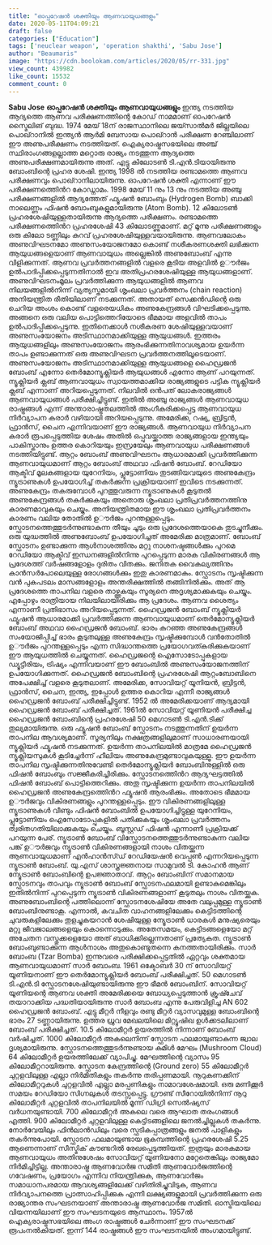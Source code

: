 ```yaml
---
title: "ഓപ്പറേഷൻ ശക്തിയും ആണവായുധങ്ങളും"
date: 2020-05-11T04:09:21
draft: false
categories: ["Education"]
tags: ['neuclear weapon', 'operation shakthi', 'Sabu Jose']
author: "Beaumaris"
image: "https://cdn.boolokam.com/articles/2020/05/rr-331.jpg"
view_count: 439982
like_count: 15532
comment_count: 0
---
```


**[](https://wordpress-972788-3403151.cloudwaysapps.com/sabu-jose-post-operation-shakthi-and-neuclear-weapon/273020/rr-350)Sabu Jose** **ഓപ്പറേഷൻ ശക്തിയും ആണവായുധങ്ങളും** ഇന്ത്യ നടത്തിയ ആദ്യത്തെ ആണവ പരീക്ഷണത്തിന്റെ കോഡ് നാമമാണ് ഓപറേഷൻ സ്മൈലിങ് ബുദ്ധ. 1974 മേയ് 18ന് രാജസ്ഥാനിലെ ജയ്സാൽമർ ജില്ലയിലെ പൊഖ്റാനിൽ ഇന്ത്യൻ ആർമി ബേസായ പൊഖ്റാൻ പരീക്ഷണ റേഞ്ചിലാണ് ഈ അണുപരീക്ഷണം നടത്തിയത്. ഐക്യരാഷ്ട്രസഭയിലെ അഞ്ച് സ്ഥിരാംഗങ്ങളല്ലാത്ത മറ്റൊരു രാജ്യം നടത്തുന്ന ആദ്യത്തെ അണുപരീക്ഷണമായിരുന്നു അത്. എട്ടു കിലോടൺ ടി.എൻ.ടിയായിരുന്നു ബോംബിന്റെ പ്രഹര ശേഷി. ഇന്ത്യ 1998 ൽ നടത്തിയ രണ്ടാമത്തെ ആണവ പരീക്ഷണവും പൊഖ്റാനിലായിരുന്നു. ഓപറേഷൻ ശക്തി എന്നാണ് ഈ പരീക്ഷണത്തിെൻറ കോഡ്നാമം. 1998 മേയ് 11 നും 13 നും നടത്തിയ അഞ്ചു പരീക്ഷണങ്ങളിൽ ആദ്യത്തേത് ഫ്യൂഷൻ ബോംബും (Hydrogen Bomb) ബാക്കി നാലെണ്ണം ഫിഷൻ ബോംബുകളുമായിരുന്നു (Atom Bomb). 12 കിലോടൺ പ്രഹരശേഷിയുള്ളതായിരുന്നു ആദ്യത്തെ പരീക്ഷണം. രണ്ടാമത്തെ പരീക്ഷണത്തിെൻറ പ്രഹരശേഷി 43 കിലോടണ്ണുമാണ്. മറ്റ് മൂന്നു പരീക്ഷണങ്ങളും ഒരു കിലോ ടണ്ണിലും കുറവ് പ്രഹരശേഷിയുള്ളവയായിരുന്നു. ആണവലോകം അണുവിഘടനമോ അണുസംയോജനമോ കൊണ്ട് നശീകരണശക്തി ലഭിക്കുന്ന ആയുധങ്ങളെയാണ് ആണവായുധം അല്ലെങ്കിൽ അണുബോംബ് എന്നു വിളിക്കുന്നത്. ആണവ പ്രവർത്തനങ്ങളിൽ വളരെ കൂടിയ അളവിൽ ഉൗർജം ഉൽപാദിപ്പിക്കപ്പെടുന്നതിനാൽ ഇവ അതിപ്രഹരശേഷിയുള്ള ആയുധങ്ങളാണ്. അണുവിഘടനംമൂലം പ്രവർത്തിക്കുന്ന ആയുധങ്ങളിൽ ആണവ നിലയങ്ങളിൽനിന്ന് വ്യത്യസ്തമായി ശൃംഖലാ പ്രവർത്തനം (chain reaction) അനിയന്ത്രിത രീതിയിലാണ് നടക്കുന്നത്. അതായത് സെക്കൻഡിന്റെ ഒരു ചെറിയ അംശം കൊണ്ട് വളരെയധികം അണുകേന്ദ്രങ്ങൾ വിഘടിക്കപ്പെടുന്നു. അങ്ങനെ ഒരു വലിയ പൊട്ടിത്തെറിയോടെ ഭീമമായ അളവിൽ താപം ഉൽപാദിപ്പിക്കപ്പെടുന്നു. ഇതിനെക്കാൾ നശീകരണ ശേഷിയുള്ളവയാണ് അണുസംയോജനം അടിസ്ഥാനമാക്കിയുള്ള ആയുധങ്ങൾ. ഇത്തരം ആയുധങ്ങളിലും അണുസംയോജനം ആരംഭിക്കുന്നതിനാവശ്യമായ ഉയർന്ന താപം ഉണ്ടാക്കുന്നത് ഒരു അണുവിഘടന പ്രവർത്തനത്തിലൂടെയാണ്. അണുസംയോജനം അടിസ്ഥാനമാക്കിയുള്ള ആയുധങ്ങളെ ഹൈഡ്രജൻ ബോംബ് എന്നോ തെർമോന്യൂക്ലിയർ ആയുധങ്ങൾ എന്നോ ആണ് പറയുന്നത്. ന്യൂക്ലിയർ ക്ലബ് ആണവായുധം സ്വായത്തമാക്കിയ രാജ്യങ്ങളുടെ പട്ടിക ന്യൂക്ലിയർ ക്ലബ് എന്നാണ് അറിയപ്പെടുന്നത്. നിലവിൽ ഒൻപത് ലോകരാജ്യങ്ങൾ ആണവായുധങ്ങൾ പരീക്ഷിച്ചിട്ടുണ്ട്. ഇതിൽ അഞ്ചു രാജ്യങ്ങൾ ആണവായുധ രാഷ്ട്രങ്ങൾ എന്ന് അന്താരാഷ്ട്രതലത്തിൽ അംഗീകരിക്കപ്പെട്ട ആണവായുധ നിർവ്യാപന കരാർ വഴിയായി അറിയപ്പെടുന്നു. അമേരിക്ക, റഷ്യ, ബ്രിട്ടൻ, ഫ്രാൻസ്, ചൈന എന്നിവയാണ് ഈ രാജ്യങ്ങൾ. ആണവായുധ നിർവ്യാപന കരാർ രൂപപ്പെടുത്തിയ ശേഷം അതിൽ ഒപ്പുവയ്ക്കാത്ത രാജ്യങ്ങളായ ഇന്ത്യയും പാകിസ്താനും ഉത്തര കൊറിയയും ഇസ്രയേലും ആണവായുധ പരീക്ഷണങ്ങൾ നടത്തിയിട്ടുണ്ട്. ആറ്റം ബോംബ് അണുവിഘടനം ആധാരമാക്കി പ്രവർത്തിക്കുന്ന ആണവായുധമാണ് ആറ്റം ബോംബ് അഥവാ ഫിഷൻ ബോംബ്. റേഡിയോ ആക്ടിവ് മൂലകങ്ങളായ യുറേനിയം, പ്ലൂട്ടോണിയം തുടങ്ങിയവയുടെ അണുകേന്ദ്രം ന്യൂട്രാണുകൾ ഉപയോഗിച്ച് തകർക്കുന്ന പ്രക്രിയയാണ് ഇവിടെ നടക്കുന്നത്. അണുകേന്ദ്രം തകരുമ്പോൾ പുറത്തുവരുന്ന ന്യൂട്രാണുകൾ കൂടുതൽ അണുകേന്ദ്രങ്ങൾ തകർക്കുകയും അതൊരു ശൃംഖലാ പ്രതിപ്രവർത്തനത്തിനു കാരണമാവുകയും ചെയ്യും. അനിയന്ത്രിതമായ ഈ ശൃംഖലാ പ്രതിപ്രവർത്തനം കാരണം വലിയ തോതിൽ ഉൗർജം പുറന്തള്ളപ്പെടും. സ്ഫോടനത്തെത്തുടർന്നുണ്ടാകുന്ന തീയും ചൂടും ഒരു പ്രദേശത്തെയാകെ തുടച്ചുനീക്കും. ഒരു യുദ്ധത്തിൽ അണുബോംബ് ഉപയോഗിച്ചത് അമേരിക്ക മാത്രമാണ്. ബോംബ് സ്ഫോടനം ഉണ്ടാക്കുന്ന ആൾനാശത്തിനും മറ്റു നാശനഷ്ടങ്ങൾക്കും പുറമെ റേഡിയോ ആക്ടിവ് ഇന്ധനങ്ങളിൽനിന്നു പുറപ്പെടുന്ന മാരക വികിരണങ്ങൾ ആ പ്രദേശത്ത് വർഷങ്ങളോളം ദുരിതം വിതക്കും. ജനിതക വൈകല്യത്തിനും കാൻസർപോലെയുള്ള രോഗങ്ങൾക്കും ഇതു കാരണമാകും. സ്ഫോടനം സൃഷ്ടിക്കുന്ന വൻ പുകപടലം മാസങ്ങളോളം അന്തരീക്ഷത്തിൽ തങ്ങിനിൽക്കും. അത് ആ പ്രദേശത്തെ താപനില വളരെ താഴ്ത്തുകയും സൂര്യനെ അദൃശ്യമാക്കുകയും ചെയ്യും. എപ്പോഴും രാത്രിയായ നിലയിലായിരിക്കും ആ പ്രദേശം. ആണവ ശൈത്യം എന്നാണീ പ്രതിഭാസം അറിയപ്പെടുന്നത്. ഹൈഡ്രജൻ ബോംബ് ന്യൂക്ലിയർ ഫ്യൂഷൻ ആധാരമാക്കി പ്രവർത്തിക്കുന്ന ആണവായുധമാണ് തെർമോന്യൂക്ലിയർ ബോംബ് അഥവാ ഹൈഡ്രജൻ ബോംബ്. ഭാരം കുറഞ്ഞ അണുകേന്ദ്രങ്ങൾ സംയോജിപ്പിച്ച് ഭാരം കൂടുതലുള്ള അണുകേന്ദ്രം സൃഷ്ടിക്കുമ്പോൾ വൻതോതിൽ ഉൗർജം പുറന്തള്ളപ്പെടും എന്ന സിദ്ധാന്തത്തെ പ്രയോഗവത്കരിക്കുകയാണ് ഈ ആയുധത്തിൽ ചെയ്യുന്നത്. ഹൈഡ്രജന്റെ ഐസോടോപ്പുകളായ ഡ്യൂട്ടീരിയം, ട്രിഷ്യം എന്നിവയാണ് ഈ ബോംബിൽ അണുസംയോജനത്തിന് ഉപയോഗിക്കുന്നത്. ഹൈഡ്രജൻ ബോംബിന്റെ പ്രഹരശേഷി ആറ്റംബോബിനെ അപേക്ഷിച്ച് വളരെ കൂടുതലാണ്. അമേരിക്ക, സോവിയറ്റ് യൂനിയൻ, ബ്രിട്ടൻ, ഫ്രാൻസ്, ചൈന, ഇന്ത്യ, ഇപ്പോൾ ഉത്തര കൊറിയ എന്നീ രാജ്യങ്ങൾ ഹൈഡ്രജൻ ബോംബ് പരീക്ഷിച്ചിട്ടുണ്ട്. 1952 ൽ അമേരിക്കയാണ് ആദ്യമായി ഹൈഡ്രജൻ ബോംബ് പരീക്ഷിച്ചത്. 1961ൽ സോവിയറ്റ് യൂണിയൻ പരീക്ഷിച്ച ഹൈഡ്രജൻ ബോംബിന്റെ പ്രഹരശേഷി 50 മെഗാടൺ ടി.എൻ.ടിക്ക് തുല്യമായിരുന്നു. ഒരു ഫ്യൂഷൻ ബോംബ് സ്ഫോടനം നടത്തുന്നതിന് ഉയർന്ന താപനില ആവശ്യമാണ്. സൂര്യനിലും നക്ഷത്രങ്ങളിലുമാണ് സാധാരണയായി ന്യൂക്ലിയർ ഫ്യൂഷൻ നടക്കുന്നത്. ഉയർന്ന താപനിലയിൽ മാത്രമേ ഹൈഡ്രജൻ ന്യൂക്ലിയസുകൾ കൂടിച്ചേർന്ന് ഹീലിയം അണുകേന്ദ്രമുണ്ടാവുകയുള്ളൂ. ഈ ഉയർന്ന താപനില സൃഷ്ടിക്കുന്നതിനുവേണ്ടി തെർമോന്യൂക്ലിയർ ബോംബിനുള്ളിൽ ഒരു ഫിഷൻ ബോംബും സജ്ജീകരിച്ചിരിക്കും. സ്ഫോടനത്തിെൻറ ആദ്യഘട്ടത്തിൽ ഫിഷൻ ബോംബ് പൊട്ടിത്തെറിക്കും. അതു സൃഷ്ടിക്കുന്ന ഉയർന്ന താപനിലയിൽ ഹൈഡ്രജൻ അണുകേന്ദ്രത്തിെൻറ ഫ്യൂഷൻ ആരംഭിക്കും. അതോടെ ഭീമമായ ഉൗർജവും വികിരണങ്ങളും പുറന്തള്ളപ്പെടും. ഈ വികിരണങ്ങളിലുള്ള ന്യൂട്രാണുകൾ വീണ്ടും ഫിഷൻ ബോംബിൽ ഉപയോഗിച്ചിട്ടുള്ള യുറേനിയം, പ്ലൂട്ടോണിയം ഐസോടോപ്പുകളിൽ പതിക്കുകയും ശൃംഖലാ പ്രവർത്തനം ത്വരിതഗതിയിലാക്കുകയും ചെയ്യും. ബൂസ്റ്റഡ് ഫിഷൻ എന്നാണീ പ്രക്രിയക്ക് പറയുന്ന പേര്. ന്യൂട്രാൺ ബോംബ് വിസ്ഫോടനത്തെത്തുടർന്നുണ്ടാകുന്ന വലിയ പങ്ക് ഉൗർജവും ന്യൂട്രാൺ വികിരണങ്ങളായി നാശം വിതയ്ക്കുന്ന ആണവായുധമാണ് എൻഹാൻസ്ഡ് റേഡിയേഷൻ വെപ്പൺ എന്നറിയപ്പെടുന്ന ന്യൂട്രാൺ ബോംബ്. യു.എസ് ശാസ്ത്രജ്ഞനായ സാമുവൽ ടി. കോഹൻ ആണ് ന്യൂേട്രാൺ ബോംബിന്റെ ഉപജ്ഞാതാവ്. ആറ്റം ബോംബിന് സമാനമായ സ്ഫോടനവും താപവും ന്യൂട്രാൺ ബോംബ് സ്ഫോടനഫലമായി ഉണ്ടാകുമെങ്കിലും ഇതിൽനിന്ന് പുറപ്പെടുന്ന ന്യൂട്രാൺ വികിരണങ്ങളാണ് കൂടുതലും നാശം വിതയ്ക്കുക. അണുബോംബിന്റെ പത്തിലൊന്ന് സ്ഫോടനശേഷിയേ അതേ വലുപ്പമുള്ള ന്യൂട്രാൺ ബോംബിനുണ്ടാകൂ. എന്നാൽ, കവചിത വാഹനങ്ങളിലേക്കും കെട്ടിടത്തിന്റെ ചുവരുകളിലേക്കും തുളച്ചുകയറാൻ ശേഷിയുള്ള ന്യൂേട്രാൺ ധാരകൾ മനുഷ്യരെയും മറ്റു ജീവജാലങ്ങളെയും കൊന്നൊടുക്കും. അതേസമയം, കെട്ടിടങ്ങളെയോ മറ്റ് അചേതന വസ്തുക്കളെയോ അത് ബാധിക്കില്ലെന്നതാണ് പ്രത്യേകത. ന്യൂട്രാൺ ബോംബുണ്ടാക്കുന്ന ആൾനാശം അതുകൊണ്ടുതന്നെ കനത്തതായിരിക്കും. സാർ ബോംബ (Tzar Bomba) ഇന്നുവരെ പരീക്ഷിക്കപ്പെട്ടതിൽ ഏറ്റവും ശക്തമായ ആണവായുധമാണ് സാർ ബോംബ. 1961 ഒക്ടോബർ 30 ന് സോവിയറ്റ് യൂണിയനാണ് ഈ തെർമോന്യൂക്ലിയർ ബോംബ് പരീക്ഷിച്ചത്. 50 മെഗാടൺ ടി.എൻ.ടി സ്ഫോടനശേഷിയുണ്ടായിരുന്നു ഈ ഭീമൻ ബോംബിന്. സോവിയറ്റ് യൂണിയന്റെ ആണവ ശക്തി അമേരിക്കയെ ബോധ്യപ്പെടുത്താൻ ക്രൂഷ്ചേവ് തയാറാക്കിയ പദ്ധതിയായിരുന്നു സാർ ബോംബ എന്നു പേരുവിളിച്ച AN 602 ഹൈഡ്രജൻ ബോംബ്. എട്ടു മീറ്റർ നീളവും രണ്ടു മീറ്റർ വ്യാസവുമുള്ള ബോംബിന്റെ ഭാരം 27 ടണ്ണായിരുന്നു. ഉത്തര ധ്രുവ മേഖലയിലെ മിറ്റ്യൂഷിഖ ഉൾക്കടലിലാണ് ബോംബ് പരീക്ഷിച്ചത്. 10.5 കിലോമീറ്റർ ഉയരത്തിൽ നിന്നാണ് ബോംബ് വർഷിച്ചത്. 1000 കിലോമീറ്റർ അകലെനിന്ന് സ്ഫോടന ഫലമായുണ്ടാകുന്ന ജ്വാല ദൃശ്യമായിരുന്നു. സ്ഫോടനത്തെത്തുടർന്നുണ്ടായ കുമിൾ മേഘം (Mushroom Cloud) 64 കിലോമീറ്റർ ഉയരത്തിലേക്ക് വ്യാപിച്ചു. മേഘത്തിന്റെ വ്യാസം 95 കിലോമീറ്ററായിരുന്നു. സ്ഫോടന കേന്ദ്രത്തിന്റെ (Ground zero) 55 കിലോമീറ്റർ ചുറ്റളവിലുള്ള എല്ലാ നിർമിതികളും തകർന്നു തരിപ്പണമായി. നൂറുകണക്കിന് കിലോമീറ്ററുകൾ ചുറ്റളവിൽ എല്ലാ മരപ്പണികളും നാമാവശേഷമായി. ഒരു മണിക്കൂർ സമയം റേഡിയോ സിഗ്നലുകൾ തടസ്സപ്പെട്ടു. ഗ്രൗണ്ട് സീറോയിൽനിന്ന് നൂറു കിലോമീറ്റർ ചുറ്റളവിൽ താപനിലയിൽ മൂന്ന് ഡിഗ്രി സെൽഷ്യസ് വർധനയുണ്ടായി. 700 കിലോമീറ്റർ അകലെ വരെ ആഘാത തരംഗങ്ങൾ എത്തി. 900 കിലോമീറ്റർ ചുറ്റളവിലുള്ള കെട്ടിടങ്ങളിലെ ജനൽച്ചില്ലുകൾ തകർന്നു. നോർവേയിലും ഫിൻലാൻഡിലും വരെ സ്ഫടികപ്പാത്രങ്ങളും ജനൽ പാളികളും തകർന്നുപോയി. സ്ഫോടന ഫലമായുണ്ടായ ഭൂകമ്പത്തിന്റെ പ്രഹരശേഷി 5.25 ആണെന്നാണ് സീസ്മിക് കൗണ്ടറിൽ രേഖപ്പെടുത്തിയത്. ഇത്രയും മാരകമായ ആണവായുധം അതിനുശേഷം സോവിയറ്റ് യൂണിയനോ മറ്റേതെങ്കിലും രാജ്യമോ നിർമിച്ചിട്ടില്ല. അന്താരാഷ്ട്ര ആണവോർജ സമിതി ആണവോർജത്തിന്റെ ഗവേഷണം, പ്രയോഗം എന്നിവ നിയന്ത്രിക്കുക, ആണവോർജം സമാധാനപരമായ ആവശ്യങ്ങളിലേക്ക് വഴിതിരിച്ചുവിടുക, ആണവ നിർവ്യാപനത്തെ പ്രാത്സാഹിപ്പിക്കുക എന്നീ ലക്ഷ്യങ്ങളുമായി പ്രവർത്തിക്കുന്ന ഒരു രാജ്യാന്തര സംഘടനയാണ് അന്താരാഷ്ട്ര ആണവോർജ സമിതി. ഓസ്ട്രിയയിലെ വിയന്നയിലാണ് ഈ സംഘടനയുടെ ആസ്ഥാനം. 1957ൽ ഐക്യരാഷ്ട്രസഭയിലെ അംഗ രാഷ്ട്രങ്ങൾ ചേർന്നാണ് ഈ സംഘടനക്ക് രൂപംനൽകിയത്. ഇന്ന് 144 രാഷ്ട്രങ്ങൾ ഈ സംഘടനയിൽ അംഗമായിട്ടുണ്ട്. 
